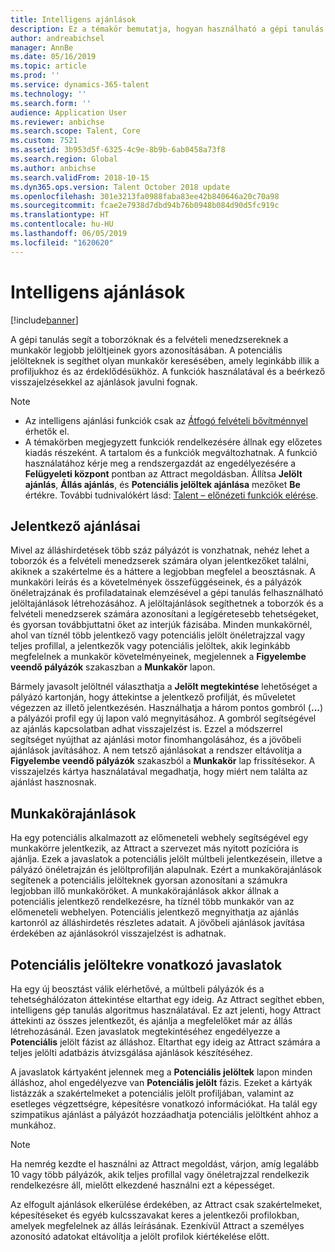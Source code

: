 ```yaml
---
title: Intelligens ajánlások
description: Ez a témakör bemutatja, hogyan használható a gépi tanulás ajánlások nyújtására a feladatokhoz és a feladatokra pályázóknak.
author: andreabichsel
manager: AnnBe
ms.date: 05/16/2019
ms.topic: article
ms.prod: ''
ms.service: dynamics-365-talent
ms.technology: ''
ms.search.form: ''
audience: Application User
ms.reviewer: anbichse
ms.search.scope: Talent, Core
ms.custom: 7521
ms.assetid: 3b953d5f-6325-4c9e-8b9b-6ab0458a73f8
ms.search.region: Global
ms.author: anbichse
ms.search.validFrom: 2018-10-15
ms.dyn365.ops.version: Talent October 2018 update
ms.openlocfilehash: 301e3213fa0988faba83ee42b840646a20c70a98
ms.sourcegitcommit: fcae2e7938d7dbd94b76b0948b084d90d5fc919c
ms.translationtype: HT
ms.contentlocale: hu-HU
ms.lasthandoff: 06/05/2019
ms.locfileid: "1620620"
---
```

# <a name="intelligent-recommendations"></a>Intelligens ajánlások

[!include[banner](../includes/banner.md)]

A gépi tanulás segít a toborzóknak és a felvételi menedzsereknek a munkakör legjobb jelöltjeinek gyors azonosításában. A potenciális jelölteknek is segíthet olyan munkakör keresésében, amely leginkább illik a profiljukhoz és az érdeklődésükhöz. A funkciók használatával és a beérkező visszajelzésekkel az ajánlások javulni fognak.

> [!NOTE] 
> - Az intelligens ajánlási funkciók csak az [Átfogó felvételi bővítménnyel](https://docs.microsoft.com/en-us/dynamics365/unified-operations/talent/attract-comprehensive-hiring) érhetők el.
> - A témakörben megjegyzett funkciók rendelkezésére állnak egy előzetes kiadás részeként. A tartalom és a funkciók megváltozhatnak. A funkció használatához kérje meg a rendszergazdát az engedélyezésére a **Felügyeleti központ** pontban az Attract megoldásban. Állítsa **Jelölt ajánlás**, **Állás ajánlás**, és **Potenciális jelöltek ajánlása** mezőket **Be** értékre. További tudnivalókért lásd: [Talent – előnézeti funkciók elérése](./access-preview-feature.md). 


## <a name="candidate-recommendations"></a>Jelentkező ajánlásai

Mivel az álláshirdetések több száz pályázót is vonzhatnak, nehéz lehet a toborzók és a felvételi menedzserek számára olyan jelentkezőket találni, akiknek a szakértelme és a háttere a legjobban megfelel a beosztásnak. A munkaköri leírás és a követelmények összefüggéseinek, és a pályázók önéletrajzának és profiladatainak elemzésével a gépi tanulás felhasználható jelöltajánlások létrehozásához. A jelöltajánlások segíthetnek a toborzók és a felvételi menedzserek számára azonosítani a legígéretesebb tehetségeket, és gyorsan továbbjuttatni őket az interjúk fázisába. Minden munkakörnél, ahol van tíznél több jelentkező vagy potenciális jelölt önéletrajzzal vagy teljes profillal, a jelentkezők vagy potenciális jelöltek, akik leginkább megfelelnek a munkakör követelményeinek, megjelennek a **Figyelembe veendő pályázók** szakaszban a **Munkakör** lapon.

Bármely javasolt jelöltnél választhatja a **Jelölt megtekintése** lehetőséget a pályázó kartonján, hogy áttekintse a jelentkező profilját, és műveletet végezzen az illető jelentkezésén. Használhatja a három pontos gombról (**...**) a pályázói profil egy új lapon való megnyitásához. A gombról segítségével az ajánlás kapcsolatban adhat visszajelzést is. Ezzel a módszerrel segítséget nyújthat az ajánlási motor finomhangolásához, és a jövőbeli ajánlások javításához. A nem tetsző ajánlásokat a rendszer eltávolítja a **Figyelembe veendő pályázók** szakaszból a **Munkakör** lap frissítésekor. A visszajelzés kártya használatával megadhatja, hogy miért nem találta az ajánlást hasznosnak.

## <a name="job-recommendations"></a>Munkakörajánlások 

Ha egy potenciális alkalmazott az előmeneteli webhely segítségével egy munkakörre jelentkezik, az Attract a szervezet más nyitott pozícióra is ajánlja. Ezek a javaslatok a potenciális jelölt múltbeli jelentkezésein, illetve a pályázó önéletrajzán és jelöltprofilján alapulnak. Ezért a munkakörajánlások segítenek a potenciális jelölteknek gyorsan azonosítani a számukra legjobban illő munkaköröket. A munkakörajánlások akkor állnak a potenciális jelentkező rendelkezésre, ha tíznél több munkakör van az előmeneteli webhelyen. Potenciális jelentkező megnyithatja az ajánlás kartonról az álláshirdetés részletes adatait. A jövőbeli ajánlások javítása érdekében az ajánlásokról visszajelzést is adhatnak.

## <a name="prospect-recommendations"></a>Potenciális jelöltekre vonatkozó javaslatok 

Ha egy új beosztást válik elérhetővé, a múltbeli pályázók és a tehetséghálózaton áttekintése eltarthat egy ideig. Az Attract segíthet ebben, intelligens gép tanulás algoritmus használatával. Ez azt jelenti, hogy Attract áttekinti az összes jelentkezőt, és ajánlja a megfelelőket már az állás létrehozásánál. Ezen javaslatok megtekintéséhez engedélyezze a **Potenciális** jelölt fázist az álláshoz. Eltarthat egy ideig az Attract számára a teljes jelölti adatbázis átvizsgálása ajánlások készítéséhez.

A javaslatok kártyaként jelennek meg a **Potenciális jelöltek** lapon minden álláshoz, ahol engedélyezve van **Potenciális jelölt** fázis. Ezeket a kártyák listázzák a szakértelmeket a potenciális jelölt profiljában, valamint az esetleges végzettségre, képesítésre vonatkozó információkat. Ha talál egy szimpatikus ajánlást a pályázót hozzáadhatja potenciális jelöltként ahhoz a munkához.

> [!NOTE]
> Ha nemrég kezdte el használni az Attract megoldást, várjon, amíg legalább 10 vagy több pályázók, akik teljes profillal vagy önéletrajzzal rendelkezik rendelkezésre áll, mielőtt elkezdené használni ezt a képességet.

Az elfogult ajánlások elkerülése érdekében, az Attract csak szakértelmeket, képesítéseket és egyéb kulcsszavakat keres a jelentkezői profilokban, amelyek megfelelnek az állás leírásának. Ezenkívül Attract a személyes azonosító adatokat eltávolítja a jelölt profilok kiértékelése előtt.

